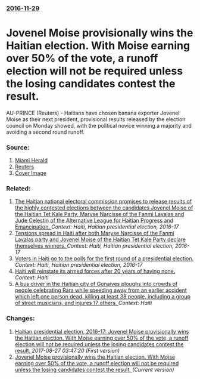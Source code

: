 ### [2016-11-29](/news/2016/11/29/index.md)

# Jovenel Moise provisionally wins the Haitian election. With Moise earning over 50% of the vote, a runoff election will not be required unless the losing candidates contest the result. 

AU-PRINCE (Reuters) - Haitians have chosen banana exporter Jovenel Moise as their next president, provisional results released by the election council on Monday showed, with the political novice winning a majority and avoiding a second round runoff.


### Source:

1. [Miami Herald](http://www.miamiherald.com/news/nation-world/world/americas/haiti/article117626878.html)
2. [Reuters](http://www.reuters.com/article/us-haiti-elecion-idUSKBN13O08P)
2. [Cover Image](http://s3.reutersmedia.net/resources/r/?m=02&d=20161129&t=2&i=1163422933&w=&fh=545px&fw=&ll=&pl=&sq=&r=LYNXMPECAS057)

### Related:

1. [The Haitian national electoral commission promises to release results of the highly contested elections between the candidates Jovenel Moise of the Haitian Tet Kale Party, Maryse Narcisse of the Fanmi Lavalas and Jude Celestin of the Alternative League for Haitian Progress and Emancipation. ](/news/2016/11/28/the-haitian-national-electoral-commission-promises-to-release-results-of-the-highly-contested-elections-between-the-candidates-jovenel-moise.md) _Context: Haiti, Haitian presidential election, 2016-17_
2. [Tensions spread in Haiti after both Maryse Narcisse of the Fanmi Lavalas party and Jovenel Moise of the Haitian Tet Kale Party declare themselves winners. ](/news/2016/11/24/tensions-spread-in-haiti-after-both-maryse-narcisse-of-the-fanmi-lavalas-party-and-jovenel-moise-of-the-haitian-ta-t-kale-party-declare-them.md) _Context: Haiti, Haitian presidential election, 2016-17_
3. [Voters in Haiti go to the polls for the first round of a presidential election. ](/news/2016/11/20/voters-in-haiti-go-to-the-polls-for-the-first-round-of-a-presidential-election.md) _Context: Haiti, Haitian presidential election, 2016-17_
4. [Haiti will reinstate its armed forces after 20 years of having none. ](/news/2017/07/11/haiti-will-reinstate-its-armed-forces-after-20-years-of-having-none.md) _Context: Haiti_
5. [A bus driver in the Haitian city of Gonaives ploughs into crowds of people celebrating Rara while speeding away from an earlier accident which left one person dead, killing at least 38 people, including a group of street musicians, and injures 17 others. ](/news/2017/03/12/a-bus-driver-in-the-haitian-city-of-gonaa-ves-ploughs-into-crowds-of-people-celebrating-rara-while-speeding-away-from-an-earlier-accident-wh.md) _Context: Haiti_

### Changes:

1. [Haitian presidential election, 2016-17: Jovenel Moise provisionally wins the Haitian election. With Moise earning over 50% of the vote, a runoff election will not be required unless the losing candidates contest the result. ](/news/2016/11/29/haitian-presidential-election-2016-17-jovenel-moa-se-provisionally-wins-the-haitian-election-with-moa-se-earning-over-50-of-the-vote.md) _2017-08-27 03:47:20 (First version)_
1. [Jovenel Moise provisionally wins the Haitian election. With Moise earning over 50% of the vote, a runoff election will not be required unless the losing candidates contest the result. ](/news/2016/11/29/jovenel-moa-se-provisionally-wins-the-haitian-election-with-moa-se-earning-over-50-of-the-vote-a-runoff-election-will-not-be-required-unl.md) _(Current version)_
